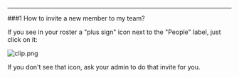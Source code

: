 ***

###1 How to invite a new member to my team?

If you see in your roster a "plus sign" icon next to the "People" label, just click on it:

![clip.png](https://in.kato.im/7b1eee73282f984240111994385c1398712897c69eb1ab43b52f4418dfdace74/clip.png)

If you don't see that icon, ask your admin to do that invite for you.
